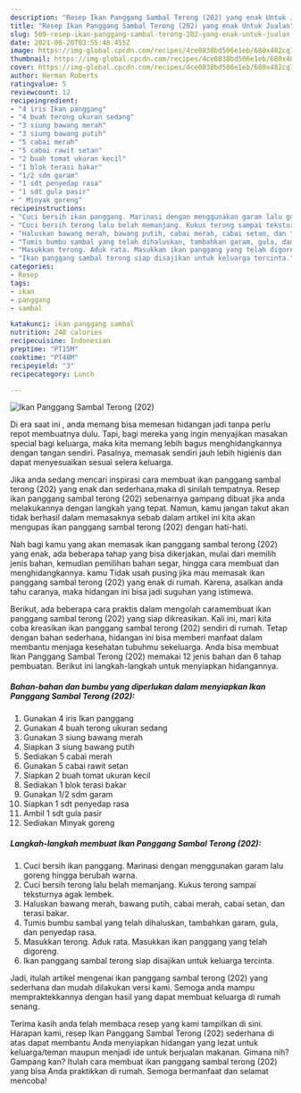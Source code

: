 ```yaml
---
description: "Resep Ikan Panggang Sambal Terong (202) yang enak Untuk Jualan"
title: "Resep Ikan Panggang Sambal Terong (202) yang enak Untuk Jualan"
slug: 509-resep-ikan-panggang-sambal-terong-202-yang-enak-untuk-jualan
date: 2021-06-20T03:55:48.455Z
image: https://img-global.cpcdn.com/recipes/4ce0838bd506e1eb/680x482cq70/ikan-panggang-sambal-terong-202-foto-resep-utama.jpg
thumbnail: https://img-global.cpcdn.com/recipes/4ce0838bd506e1eb/680x482cq70/ikan-panggang-sambal-terong-202-foto-resep-utama.jpg
cover: https://img-global.cpcdn.com/recipes/4ce0838bd506e1eb/680x482cq70/ikan-panggang-sambal-terong-202-foto-resep-utama.jpg
author: Herman Roberts
ratingvalue: 5
reviewcount: 12
recipeingredient:
- "4 iris Ikan panggang"
- "4 buah terong ukuran sedang"
- "3 siung bawang merah"
- "3 siung bawang putih"
- "5 cabai merah"
- "5 cabai rawit setan"
- "2 buah tomat ukuran kecil"
- "1 blok terasi bakar"
- "1/2 sdm garam"
- "1 sdt penyedap rasa"
- "1 sdt gula pasir"
- " Minyak goreng"
recipeinstructions:
- "Cuci bersih ikan panggang. Marinasi dengan menggunakan garam lalu goreng hingga berubah warna."
- "Cuci bersih terong lalu belah memanjang. Kukus terong sampai teksturnya agak lembek."
- "Haluskan bawang merah, bawang putih, cabai merah, cabai setan, dan terasi bakar."
- "Tumis bumbu sambal yang telah dihaluskan, tambahkan garam, gula, dan penyedap rasa."
- "Masukkan terong. Aduk rata. Masukkan ikan panggang yang telah digoreng."
- "Ikan panggang sambal terong siap disajikan untuk keluarga tercinta."
categories:
- Resep
tags:
- ikan
- panggang
- sambal

katakunci: ikan panggang sambal 
nutrition: 248 calories
recipecuisine: Indonesian
preptime: "PT15M"
cooktime: "PT48M"
recipeyield: "3"
recipecategory: Lunch

---
```



![Ikan Panggang Sambal Terong (202)](https://img-global.cpcdn.com/recipes/4ce0838bd506e1eb/680x482cq70/ikan-panggang-sambal-terong-202-foto-resep-utama.jpg)

Di era  saat ini , anda memang bisa memesan hidangan jadi tanpa perlu repot membuatnya dulu. Tapi, bagi mereka yang ingin menyajikan masakan special bagi keluarga, maka kita memang lebih bagus menghidangkannya dengan tangan sendiri. Pasalnya, memasak sendiri jauh lebih higienis dan dapat menyesuaikan sesuai selera keluarga.

Jika anda sedang mencari inspirasi cara membuat ikan panggang sambal terong (202) yang enak dan sederhana,maka di sinilah tempatnya. Resep ikan panggang sambal terong (202)  sebenarnya gampang dibuat jika anda melakukannya dengan langkah yang tepat. Namun, kamu jangan takut akan tidak berhasil dalam memasaknya 
sebab dalam artikel ini kita akan mengupas ikan panggang sambal terong (202) dengan hati-hati.  



Nah bagi kamu yang akan memasak ikan panggang sambal terong (202) yang enak, ada beberapa tahap yang bisa dikerjakan, mulai dari memilih jenis bahan, kemudian pemilihan bahan segar, hingga cara membuat dan menghidangkannya. kamu Tidak usah pusing jika mau memasak ikan panggang sambal terong (202) yang enak di rumah. Karena, asalkan anda  tahu caranya, maka hidangan ini bisa jadi suguhan yang istimewa.

Berikut, ada beberapa cara praktis  dalam mengolah caramembuat ikan panggang sambal terong (202) yang siap dikreasikan. Kali ini, mari kita coba kreasikan ikan panggang sambal terong (202) sendiri di rumah. Tetap dengan bahan sederhana, hidangan ini bisa memberi manfaat dalam membantu menjaga kesehatan tubuhmu sekeluarga. Anda bisa membuat Ikan Panggang Sambal Terong (202) memakai 12 jenis bahan dan 6 tahap pembuatan. Berikut ini langkah-langkah untuk menyiapkan hidangannya.

<!--inarticleads1-->

##### Bahan-bahan dan bumbu yang diperlukan dalam menyiapkan Ikan Panggang Sambal Terong (202):

1. Gunakan 4 iris Ikan panggang
1. Gunakan 4 buah terong ukuran sedang
1. Gunakan 3 siung bawang merah
1. Siapkan 3 siung bawang putih
1. Sediakan 5 cabai merah
1. Gunakan 5 cabai rawit setan
1. Siapkan 2 buah tomat ukuran kecil
1. Sediakan 1 blok terasi bakar
1. Gunakan 1/2 sdm garam
1. Siapkan 1 sdt penyedap rasa
1. Ambil 1 sdt gula pasir
1. Sediakan  Minyak goreng




<!--inarticleads2-->

##### Langkah-langkah membuat Ikan Panggang Sambal Terong (202):

1. Cuci bersih ikan panggang. Marinasi dengan menggunakan garam lalu goreng hingga berubah warna.
1. Cuci bersih terong lalu belah memanjang. Kukus terong sampai teksturnya agak lembek.
1. Haluskan bawang merah, bawang putih, cabai merah, cabai setan, dan terasi bakar.
1. Tumis bumbu sambal yang telah dihaluskan, tambahkan garam, gula, dan penyedap rasa.
1. Masukkan terong. Aduk rata. Masukkan ikan panggang yang telah digoreng.
1. Ikan panggang sambal terong siap disajikan untuk keluarga tercinta.




Jadi, itulah artikel mengenai  ikan panggang sambal terong (202)  yang sederhana dan mudah dilakukan versi kami. Semoga anda mampu mempraktekkannya dengan hasil yang dapat membuat keluarga di rumah senang. 

Terima kasih anda telah membaca resep yang kami tampilkan di sini. Harapan kami, resep  Ikan Panggang Sambal Terong (202) sederhana di atas dapat membantu Anda menyiapkan hidangan yang lezat untuk keluarga/teman maupun menjadi ide untuk berjualan makanan. Gimana nih? Gampang kan? Itulah cara membuat ikan panggang sambal terong (202) yang bisa Anda praktikkan di rumah. Semoga bermanfaat dan selamat mencoba!

